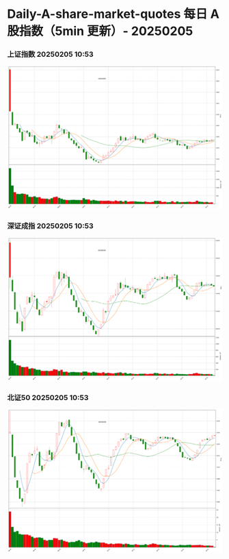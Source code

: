 
# Daily-A-share-market-quotes 每日 A 股指数（5min 更新）- 20250205

### 上证指数 20250205 10:53
![](./fig/2025/2/20250205-sh000001.png)

### 深证成指 20250205 10:53
![](./fig/2025/2/20250205-sz399001.png)

### 北证50 20250205 10:53
![](./fig/2025/2/20250205-bj899050.png)
